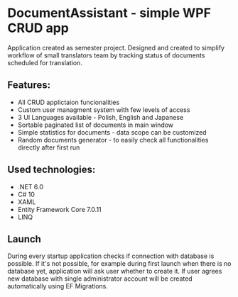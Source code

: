 # DocumentAssistant - simple WPF CRUD app
Application created as semester project. Designed and created to simplify workflow of small translators team by tracking status of documents scheduled for translation.

## Features:
* All CRUD applictaion funcionalities
* Custom user managment system with few levels of access
* 3 UI Languages available - Polish, English and Japanese
* Sortable paginated list of documents in main window
* Simple statistics for documents - data scope can be customized
* Random documents generator - to easily check all functionalities directly after first run

## Used technologies:
* .NET 6.0
* C# 10
* XAML
* Entity Framework Core 7.0.11
* LINQ

## Launch
During every startup application checks if connection with database is possible. If it's not possible, for example during first launch when there is no database yet, application will ask user whether to create it. If user agrees new database with single administrator account will be created automatically using EF Migrations.
